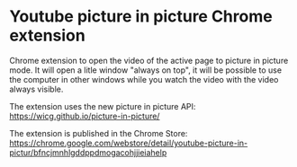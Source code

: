 # Youtube picture in picture Chrome extension
Chrome extension to open the video of the active page to picture in picture mode.
It will open a litle window "always on top", it will be possible to use the computer in other windows while you watch the video with
the video always visible.

The extension uses the new picture in picture API: https://wicg.github.io/picture-in-picture/

The extension is published in the Chrome Store: https://chrome.google.com/webstore/detail/youtube-picture-in-pictur/bfncjmnhlgddppdmogacohjjieiahelp


